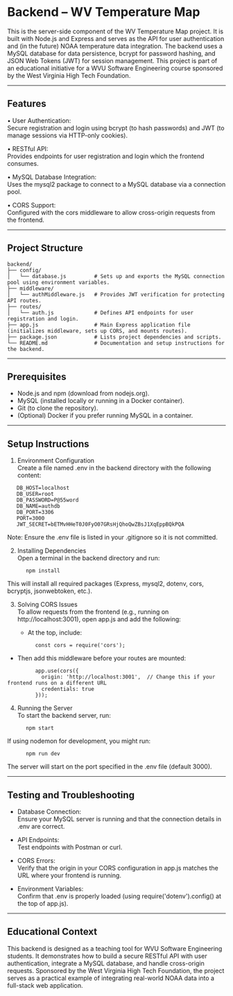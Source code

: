 # Backend – WV Temperature Map

This is the server-side component of the WV Temperature Map project. It is built with Node.js and Express and serves as the API for user authentication and (in the future) NOAA temperature data integration. The backend uses a MySQL database for data persistence, bcrypt for password hashing, and JSON Web Tokens (JWT) for session management. This project is part of an educational initiative for a WVU Software Engineering course sponsored by the West Virginia High Tech Foundation.

---

## Features

•  User Authentication:  
   Secure registration and login using bcrypt (to hash passwords) and JWT (to manage sessions via HTTP-only cookies).

•  RESTful API:  
   Provides endpoints for user registration and login which the frontend consumes.

•  MySQL Database Integration:  
   Uses the mysql2 package to connect to a MySQL database via a connection pool.

•  CORS Support:  
   Configured with the cors middleware to allow cross-origin requests from the frontend.

---

## Project Structure

```
backend/
├── config/
│   └── database.js         # Sets up and exports the MySQL connection pool using environment variables.
├── middleware/
│   └── authMiddleware.js   # Provides JWT verification for protecting API routes.
├── routes/
│   └── auth.js             # Defines API endpoints for user registration and login.
├── app.js                  # Main Express application file (initializes middleware, sets up CORS, and mounts routes).
├── package.json            # Lists project dependencies and scripts.
└── README.md               # Documentation and setup instructions for the backend.
```

---

## Prerequisites

- Node.js and npm (download from nodejs.org).
- MySQL (installed locally or running in a Docker container).
- Git (to clone the repository).
- (Optional) Docker if you prefer running MySQL in a container.

---

## Setup Instructions

1. Environment Configuration  
   Create a file named .env in the backend directory with the following content:

```
   DB_HOST=localhost
   DB_USER=root
   DB_PASSWORD=P@55word
   DB_NAME=authdb
   DB_PORT=3306
   PORT=3000
   JWT_SECRET=bETMvHHeT0J0FyO07GRsHjQhoQwZBsJ1XqEppBQkPQA
```

   Note: Ensure the .env file is listed in your .gitignore so it is not committed.

2. Installing Dependencies  
   Open a terminal in the backend directory and run:
```
      npm install
```
   This will install all required packages (Express, mysql2, dotenv, cors, bcryptjs, jsonwebtoken, etc.).

3. Solving CORS Issues  
   To allow requests from the frontend (e.g., running on http://localhost:3001), open app.js and add the following:

   -  At the top, include:
```
         const cors = require('cors');
```
   -  Then add this middleware before your routes are mounted:
```
         app.use(cors({
           origin: 'http://localhost:3001',  // Change this if your frontend runs on a different URL
           credentials: true
         }));
```

4. Running the Server  
   To start the backend server, run:

```
      npm start
```
   If using nodemon for development, you might run:
```   
      npm run dev
```
   The server will start on the port specified in the .env file (default 3000).

---

## Testing and Troubleshooting

- Database Connection:  
   Ensure your MySQL server is running and that the connection details in .env are correct.

- API Endpoints:  
   Test endpoints with Postman or curl.

- CORS Errors:  
   Verify that the origin in your CORS configuration in app.js matches the URL where your frontend is running.

- Environment Variables:  
   Confirm that .env is properly loaded (using require('dotenv').config() at the top of app.js).

---

## Educational Context

This backend is designed as a teaching tool for WVU Software Engineering students. It demonstrates how to build a secure RESTful API with user authentication, integrate a MySQL database, and handle cross-origin requests. Sponsored by the West Virginia High Tech Foundation, the project serves as a practical example of integrating real-world NOAA data into a full-stack web application.
